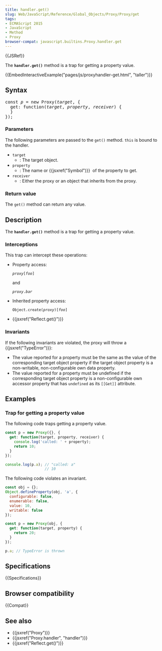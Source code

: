 ```yaml
---
title: handler.get()
slug: Web/JavaScript/Reference/Global_Objects/Proxy/Proxy/get
tags:
- ECMAScript 2015
- JavaScript
- Method
- Proxy
browser-compat: javascript.builtins.Proxy.handler.get
---
```

{{JSRef}}

The **`handler.get()`** method is a trap for getting a property value.

{{EmbedInteractiveExample("pages/js/proxyhandler-get.html", "taller")}}

## Syntax

<pre class="brush: js">
const <var>p</var> = new Proxy(<var>target</var>, {
  get: function(<var>target</var>, <var>property</var>, <var>receiver</var>) {
  }
});
</pre>

### Parameters

The following parameters are passed to the `get()` method. `this` is bound to
the handler.

- `target`
  - : The target object.
- `property`
  - : The name or {{jsxref("Symbol")}}  of the property to get.
- `receiver`
  - : Either the proxy or an object that inherits from the proxy.

### Return value

The `get()` method can return any value.

## Description

The **`handler.get()`** method is a trap for getting a property value.

### Interceptions

This trap can intercept these operations:

- Property access:

  <code><var>proxy</var>[<var>foo</var>]</code>

  and

  <code><var>proxy</var>.<var>bar</var></code>

- Inherited property access:

  <code>Object.create(<var>proxy</var>)[<var>foo</var>]</code>

- {{jsxref("Reflect.get()")}}

### Invariants

If the following invariants are violated, the proxy will throw a
{{jsxref("TypeError")}}:

- The value reported for a property must be the same as the value of the
  corresponding target object property if the target object property is a
  non-writable, non-configurable own data property.
- The value reported for a property must be undefined if the corresponding
  target object property is a non-configurable own accessor property that has
  `undefined` as its `[[Get]]` attribute.

## Examples

### Trap for getting a property value

The following code traps getting a property value.

```js
const p = new Proxy({}, {
  get: function(target, property, receiver) {
    console.log('called: ' + property);
    return 10;
  }
});

console.log(p.a); // "called: a"
                  // 10
```

The following code violates an invariant.

```js
const obj = {};
Object.defineProperty(obj, 'a', {
  configurable: false,
  enumerable: false,
  value: 10,
  writable: false
});

const p = new Proxy(obj, {
  get: function(target, property) {
    return 20;
  }
});

p.a; // TypeError is thrown
```

## Specifications

{{Specifications}}

## Browser compatibility

{{Compat}}

## See also

- {{jsxref("Proxy")}}
- {{jsxref("Proxy.handler", "handler")}}
- {{jsxref("Reflect.get()")}}
